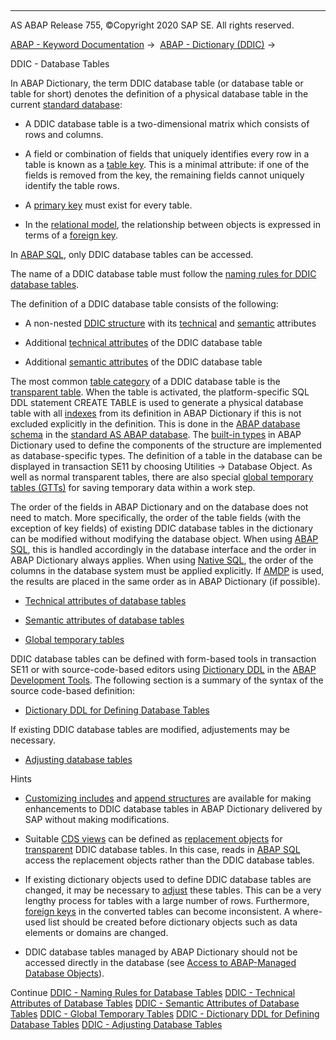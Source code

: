  

* * *

AS ABAP Release 755, ©Copyright 2020 SAP SE. All rights reserved.

[ABAP - Keyword Documentation](javascript:call_link\('abenabap.htm'\)) →  [ABAP - Dictionary (DDIC)](javascript:call_link\('abenabap_dictionary.htm'\)) → 

DDIC - Database Tables

In ABAP Dictionary, the term DDIC database table (or database table or table for short) denotes the definition of a physical database table in the current [standard database](javascript:call_link\('abenstandard_db_glosry.htm'\) "Glossary Entry"):

-   A DDIC database table is a two-dimensional matrix which consists of rows and columns.

-   A field or combination of fields that uniquely identifies every row in a table is known as a [table key](javascript:call_link\('abentable_key_glosry.htm'\) "Glossary Entry"). This is a minimal attribute: if one of the fields is removed from the key, the remaining fields cannot uniquely identify the table rows.

-   A [primary key](javascript:call_link\('abenprimary_key_glosry.htm'\) "Glossary Entry") must exist for every table.

-   In the [relational model](javascript:call_link\('abenrelational_data_model_glosry.htm'\) "Glossary Entry"), the relationship between objects is expressed in terms of a [foreign key](javascript:call_link\('abenforeign_key_glosry.htm'\) "Glossary Entry").

In [ABAP SQL](javascript:call_link\('abenabap_sql_glosry.htm'\) "Glossary Entry"), only DDIC database tables can be accessed.

The name of a DDIC database table must follow the [naming rules for DDIC database tables](javascript:call_link\('abenddic_dbtab_names.htm'\)).

The definition of a DDIC database table consists of the following:

-   A non-nested [DDIC structure](javascript:call_link\('abenddic_structures.htm'\)) with its [technical](javascript:call_link\('abenddic_database_tables_techstruc.htm'\)) and [semantic](javascript:call_link\('abenddic_database_tables_semastruc.htm'\)) attributes

-   Additional [technical attributes](javascript:call_link\('abenddic_database_tables_techspec.htm'\)) of the DDIC database table

-   Additional [semantic attributes](javascript:call_link\('abenddic_database_tables_sema.htm'\)) of the DDIC database table

The most common [table category](javascript:call_link\('abenddic_database_tables_tab_type.htm'\)) of a DDIC database table is the [transparent table](javascript:call_link\('abentransparent_table_glosry.htm'\) "Glossary Entry"). When the table is activated, the platform-specific SQL DDL statement CREATE TABLE is used to generate a physical database table with all [indexes](javascript:call_link\('abenddic_database_tables_index.htm'\)) from its definition in ABAP Dictionary if this is not excluded explicitly in the definition. This is done in the [ABAP database schema](javascript:call_link\('abenabap_db_schema_glosry.htm'\) "Glossary Entry") in the [standard AS ABAP database](javascript:call_link\('abenstandard_db_glosry.htm'\) "Glossary Entry"). The [built-in types](javascript:call_link\('abenddic_builtin_types.htm'\)) in ABAP Dictionary used to define the components of the structure are implemented as database-specific types. The definition of a table in the database can be displayed in transaction SE11 by choosing Utilities → Database Object. As well as normal transparent tables, there are also special [global temporary tables (GTTs)](javascript:call_link\('abenglobal_temporary_table_glosry.htm'\) "Glossary Entry") for saving temporary data within a work step.

The order of the fields in ABAP Dictionary and on the database does not need to match. More specifically, the order of the table fields (with the exception of key fields) of existing DDIC database tables in the dictionary can be modified without modifying the database object. When using [ABAP SQL](javascript:call_link\('abenabap_sql_glosry.htm'\) "Glossary Entry"), this is handled accordingly in the database interface and the order in ABAP Dictionary always applies. When using [Native SQL](javascript:call_link\('abennative_sql_glosry.htm'\) "Glossary Entry"), the order of the columns in the database system must be applied explicitly. If [AMDP](javascript:call_link\('abenamdp.htm'\)) is used, the results are placed in the same order as in ABAP Dictionary (if possible).

-   [Technical attributes of database tables](javascript:call_link\('abenddic_database_tables_tech.htm'\))

-   [Semantic attributes of database tables](javascript:call_link\('abenddic_database_tables_sema.htm'\))

-   [Global temporary tables](javascript:call_link\('abenddic_database_tables_gtt.htm'\))

DDIC database tables can be defined with form-based tools in transaction SE11 or with source-code-based editors using [Dictionary DDL](javascript:call_link\('abendictionary_ddl_glosry.htm'\) "Glossary Entry") in the [ABAP Development Tools](javascript:call_link\('abenadt_glosry.htm'\) "Glossary Entry"). The following section is a summary of the syntax of the source code-based definition:

-   [Dictionary DDL for Defining Database Tables](javascript:call_link\('abenddic_define_table.htm'\))

If existing DDIC database tables are modified, adjustements may be necessary.

-   [Adjusting database tables](javascript:call_link\('abenddic_database_tables_adj.htm'\))

Hints

-   [Customizing includes](javascript:call_link\('abenddic_customizing_includes.htm'\)) and [append structures](javascript:call_link\('abenddic_append_structures.htm'\)) are available for making enhancements to DDIC database tables in ABAP Dictionary delivered by SAP without making modifications.

-   Suitable [CDS views](javascript:call_link\('abencds_view_glosry.htm'\) "Glossary Entry") can be defined as [replacement objects](javascript:call_link\('abenddic_replacement_objects.htm'\)) for [transparent](javascript:call_link\('abentransparent_table_glosry.htm'\) "Glossary Entry") DDIC database tables. In this case, reads in [ABAP SQL](javascript:call_link\('abenabap_sql_glosry.htm'\) "Glossary Entry") access the replacement objects rather than the DDIC database tables.

-   If existing dictionary objects used to define DDIC database tables are changed, it may be necessary to [adjust](javascript:call_link\('abenddic_database_tables_adj.htm'\)) these tables. This can be a very lengthy process for tables with a large number of rows. Furthermore, [foreign keys](javascript:call_link\('abenforeign_key_glosry.htm'\) "Glossary Entry") in the converted tables can become inconsistent. A where-used list should be created before dictionary objects such as data elements or domains are changed.

-   DDIC database tables managed by ABAP Dictionary should not be accessed directly in the database (see [Access to ABAP-Managed Database Objects](javascript:call_link\('abendatabase_access_recomm.htm'\))).

Continue
[DDIC - Naming Rules for Database Tables](javascript:call_link\('abenddic_dbtab_names.htm'\))
[DDIC - Technical Attributes of Database Tables](javascript:call_link\('abenddic_database_tables_tech.htm'\))
[DDIC - Semantic Attributes of Database Tables](javascript:call_link\('abenddic_database_tables_sema.htm'\))
[DDIC - Global Temporary Tables](javascript:call_link\('abenddic_database_tables_gtt.htm'\))
[DDIC - Dictionary DDL for Defining Database Tables](javascript:call_link\('abenddic_define_table.htm'\))
[DDIC - Adjusting Database Tables](javascript:call_link\('abenddic_database_tables_adj.htm'\))